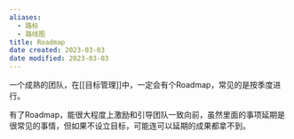 ```yaml
---
aliases:
  - 路标
  - 路线图
title: Roadmap
date created: 2023-03-03
date modified: 2023-03-03
---
```


一个成熟的团队，在[[目标管理]]中，一定会有个Roadmap，常见的是按季度进行。

有了Roadmap，能很大程度上激励和引导团队一致向前，虽然里面的事项延期是很常见的事情，但如果不设立目标，可能连可以延期的成果都拿不到。
